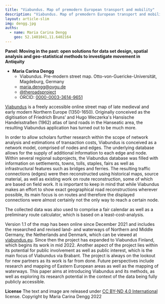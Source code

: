 ```yaml
---
title: "Viabundus. Map of premodern European transport and mobility"
description: "Viabundus. Map of premodern European transport and mobility"
layout: article-slim
img: dengg.jpg
auths:
  - name: Maria Carina Dengg
    geo: 52.1401041,11.6402164
---
```




**Panel: Moving in the past: open solutions for data set design, spatial analysis and geo-statistical methods to investigate movement in Antiquity**


- **Maria Carina Dengg**
  - Viabundus. Pre-modern street map. Otto-von-Guericke-Universität, Magdeburg, Germany
  - [maria.dengg@ovgu.de](mailto:maria.dengg@ovgu.de)
  - [@theroadsproject](https://twitter.com/theroadsproject)
  - ORCID: [0000-0003-3614-9651](https://orcid.org/0000-0003-3614-9651)

[Viabundus](http://viabundus.eu) is a freely accessible online street map of late medieval and early modern Northern Europe (1350-1650). Originally conceived as the digitisation of Friedrich Bruns’ and Hugo Weczerka's Hansische Handelsstraßen (1962) atlas of land roads in the Hanseatic area, the resulting Viabundus application has turned out to be much more.

In order to allow scholars further research within the scope of network analysis and estimations of transaction costs, Viabundus is conceived as a network model, comprised of nodes and edges. The underlying database allows for the supply of additional information to each edge and node. Within several regional subprojects, the Viabundus database was filled with information on settlements, towns, tolls, staples, fairs as well as infrastructural features such as bridges and ferries. The resulting traffic connections (edges) were then reconstructed using historical maps, source material, as well as existing work on route reconstruction, some of which are based on field work. It is important to keep in mind that while Viabundus makes an effort to show exact geographical road reconstructions wherever possible, its main focus is on routes and therefore the displayed connections were almost certainly not the only way to reach a certain node.

The collected data was also used to comprise a fair calendar as well as a preliminary route calculator, which is based on a least-cost-analysis.

Version 1.1 of the map has been online since December 2021 and includes the researched and revised land- and waterways of Northern and Middle Germany, the Netherlands and Denmark, which can be viewed at [viabundus.eu](http://viabundus.eu). Since then the project has expanded to Viabundus Finland, which begins its work in mid 2022. Another aspect of the project lies within its potential for public involvement as well as public interest, which is the main focus of Viabundus via Brabant.
The project is always on the lookout for new partners as its work is far from done. Future perspectives include research and mapping of Eastern European areas as well as the mapping of waterways.
This paper aims at introducing Viabundus and its methods, as well as exploring its research potential in the context of the data being fully publicly accessible.

**License**
The text and image are released under [CC BY-ND 4.0 International](https://creativecommons.org/licenses/by-nd/4.0/) license. Copyright by Maria Carina Dengg 2022

